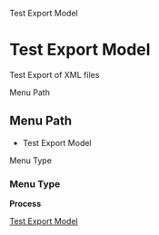 
Test Export Model
# Test Export Model


Test Export of XML files

Menu Path
## Menu Path



- Test Export Model

Menu Type
### Menu Type

**Process**


[Test Export Model](../../functional-guide/process/process-exp_format-testexportmodel.md)